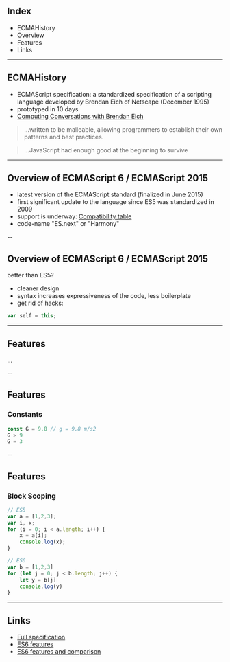 ## Index

* ECMAHistory
* Overview
* Features
* Links

---
## ECMAHistory

* ECMAScript specification: a standardized specification of a scripting language developed by Brendan Eich of Netscape (December 1995)
* prototyped in 10 days
* [Computing Conversations with Brendan Eich](https://www.youtube.com/watch?v=IPxQ9kEaF8c)

> ...written to be malleable, allowing programmers to establish their own patterns and best practices.


> ...JavaScript had enough good at the beginning to survive

---
## Overview of ECMAScript 6 / ECMAScript 2015

* latest version of the ECMAScript standard (finalized in June 2015)
* first significant update to the language since ES5 was standardized in 2009
* support is underway: [Compatibility table](http://kangax.github.io/compat-table/es6/)
* code-name "ES.next" or "Harmony"

--
## Overview of ECMAScript 6 / ECMAScript 2015

better than ES5?
* cleaner design
* syntax increases expressiveness of the code, less boilerplate
* get rid of hacks: 

```javascript 
var self = this;
```

---
## Features
...

--
## Features
### Constants
```javascript 
const G = 9.8 // g = 9.8 m/s2
G > 9
G = 3
```

--
## Features
### Block Scoping
```javascript 
// ES5
var a = [1,2,3];
var i, x;
for (i = 0; i < a.length; i++) {
    x = a[i];
    console.log(x);
}

// ES6
var b = [1,2,3]
for (let j = 0; j < b.length; j++) {
    let y = b[j]
    console.log(y)
}

```

---
## Links

* [Full specification](http://www.ecma-international.org/ecma-262/6.0/)
* [ES6 features](https://github.com/lukehoban/es6features)
* [ES6 features and comparison](http://es6-features.org/)